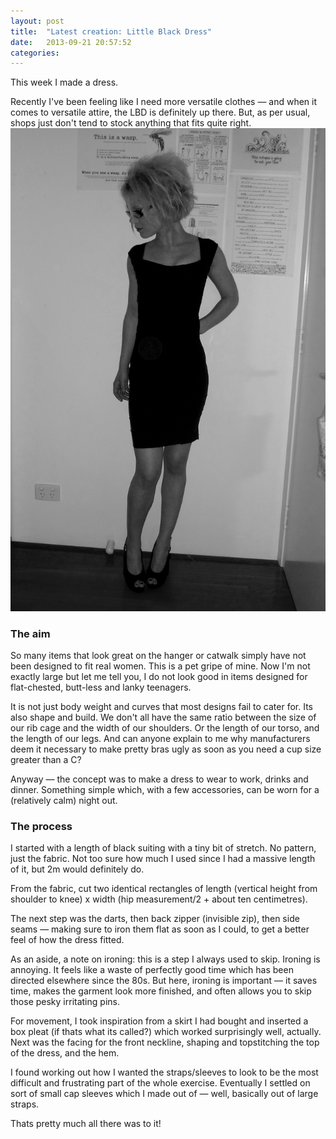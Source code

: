 ```yaml
---
layout: post
title:  "Latest creation: Little Black Dress"
date:   2013-09-21 20:57:52
categories:
---
```


This week I made a dress. 

Recently I've been feeling like I need more versatile clothes — and when it comes to versatile attire, the LBD is definitely up there. But, as per usual, shops just don't tend to stock anything that fits quite right. 
<span class="image"><img src="/img/lbd-bw.png" class="img-post img-rounded"></span>

### The aim

So many items that look great on the hanger or catwalk simply have not been designed to fit real women. This is a pet gripe of mine. Now I'm not exactly large but let me tell you, I do not look good in items designed for flat-chested, butt-less and lanky teenagers. 

It is not just body weight and curves that most designs fail to cater for. Its also shape and build. We don't all have the same ratio between the size of our rib cage and the width of our shoulders. Or the length of our torso, and the length of our legs. And can anyone explain to me why manufacturers deem it necessary to make pretty bras ugly as soon as you need a cup size greater than a C?

Anyway — the concept was to make a dress to wear to work, drinks and dinner. Something simple which, with a few accessories, can be worn for a (relatively calm) night out.

### The process

I started with a length of black suiting with a tiny bit of stretch. No pattern, just the fabric. Not too sure how much I used since I had a massive length of it, but 2m would definitely do. 

From the fabric, cut two identical rectangles of length (vertical height from shoulder to knee) x width (hip measurement/2 + about ten centimetres).

The next step was the darts, then back zipper (invisible zip), then side seams — making sure to iron them flat as soon as I could, to get a better feel of how the dress fitted. 

As an aside, a note on ironing: this is a step I always used to skip. Ironing is annoying. It feels like a waste of perfectly good time which has been directed elsewhere since the 80s. But here, ironing is important — it saves time, makes the garment look more finished, and often allows you to skip those pesky irritating pins.

For movement, I took inspiration from a skirt I had bought and inserted a box pleat (if thats what its called?) which worked surprisingly well, actually. Next was the facing for the front neckline, shaping and topstitching the top of the dress, and the hem. 

I found working out how I wanted the straps/sleeves to look to be the most difficult and frustrating part of the whole exercise. Eventually I settled on sort of small cap sleeves which I made out of — well, basically out of large straps. 

Thats pretty much all there was to it! 